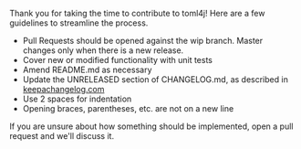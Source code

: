 Thank you for taking the time to contribute to toml4j! Here are a few guidelines to streamline the process.

* Pull Requests should be opened against the wip branch. Master changes only when there is a new release.
* Cover new or modified functionality with unit tests
* Amend README.md as necessary
* Update the UNRELEASED section of CHANGELOG.md, as described in [keepachangelog.com](http://keepachangelog.com)
* Use 2 spaces for indentation
* Opening braces, parentheses, etc. are not on a new line

If you are unsure about how something should be implemented, open a pull request and we'll discuss it.
